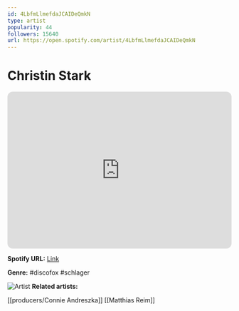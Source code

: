 ```yaml
---
id: 4LbfmLlmefdaJCAIDeQmkN
type: artist
popularity: 44
followers: 15640
url: https://open.spotify.com/artist/4LbfmLlmefdaJCAIDeQmkN
---
```

# Christin Stark

<iframe style="border-radius:12px" src="https://open.spotify.com/embed/artist/4LbfmLlmefdaJCAIDeQmkN" width="100%" height="352" frameBorder="0" allowfullscreen="" allow="autoplay; clipboard-write; encrypted-media; fullscreen; picture-in-picture" loading="lazy"></iframe>

**Spotify URL:** [Link](https://open.spotify.com/artist/4LbfmLlmefdaJCAIDeQmkN)

**Genre:**  #discofox #schlager

![Artist](https://i.scdn.co/image/ab6761610000e5eb952e3a8a756742abff84588f)
**Related artists:**

[[producers/Connie Andreszka]]
[[Matthias Reim]]
